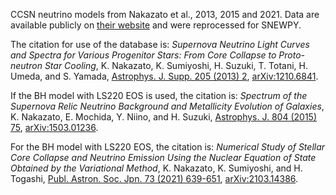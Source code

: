 CCSN neutrino models from Nakazato et al., 2013, 2015 and 2021. Data are available publicly
on [their website](http://asphwww.ph.noda.tus.ac.jp/snn/) and were reprocessed for SNEWPY.

The citation for use of the database is: *Supernova Neutrino Light Curves and
Spectra for Various Progenitor Stars: From Core Collapse to Proto-neutron Star
Cooling*, K. Nakazato, K. Sumiyoshi, H. Suzuki, T. Totani, H. Umeda, and S.
Yamada, [Astrophys. J. Supp. 205 (2013)
2](http://dx.doi.org/10.1088/0067-0049/205/1/2), [arXiv:1210.6841](http://arxiv.org/abs/1210.6841).

If the BH model with LS220 EOS is used, the citation is: *Spectrum of the
Supernova Relic Neutrino Background and Metallicity Evolution of Galaxies*, 
K. Nakazato, E. Mochida, Y. Niino, and H. Suzuki, 
[Astrophys. J. 804 (2015) 75](http://dx.doi.org/10.1088/0004-637X/804/1/75), [arXiv:1503.01236](http://arxiv.org/abs/1503.01236).

For the BH model with LS220 EOS, the citation is: *Numerical Study of Stellar Core
Collapse and Neutrino Emission Using the Nuclear Equation of State Obtained by the Variational Method*,
K. Nakazato, K. Sumiyoshi, and H. Togashi, 
[Publ. Astron. Soc. Jpn. 73 (2021) 639-651](https://doi.org/10.1093/pasj/psab026), [arXiv:2103.14386](http://arxiv.org/abs/2103.14386).